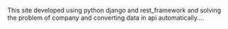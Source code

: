 This site developed  using python django and rest_framework and solving the problem of company and converting data in api automatically....
